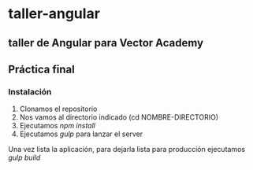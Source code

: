 # taller-angular
## taller de Angular para Vector Academy
## Práctica final

### Instalación
1. Clonamos el repositorio
2. Nos vamos al directorio indicado (cd NOMBRE-DIRECTORIO)
3. Ejecutamos *npm install*
4. Ejecutamos *gulp* para lanzar el server

Una vez lista la aplicación, para dejarla lista para producción ejecutamos *gulp build*

